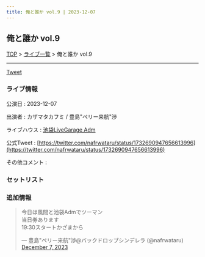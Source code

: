 ```yaml
---
title: 俺と誰か vol.9 | 2023-12-07
---
```

## 俺と誰か vol.9

[TOP](/setlist/) > [ライブ一覧](lives.html) > 俺と誰か vol.9

___

<a href="https://twitter.com/share?ref_src=twsrc%5Etfw" data-text="3markets[ ]セットリスト > 俺と誰か vol.9" class="twitter-share-button" data-via="3markets" data-hashtags="3markets" data-related="3markets" data-show-count="false">Tweet</a>

### ライブ情報

公演日
:    2023-12-07

出演者
:    カザマタカフミ / 豊島"ペリー来航"渉

ライブハウス
:    [池袋LiveGarage Adm](livehouse006.html)

公式Tweet
:    [https://twitter.com/nafrwataru/status/1732690947656613996](https://twitter.com/nafrwataru/status/1732690947656613996)

その他コメント
:    

### セットリスト





### 追加情報



<blockquote class="twitter-tweet"><p lang="ja" dir="ltr">今日は風間と池袋Admでツーマン<br>当日券あります<br>19:30スタートかざまから</p>&mdash; 豊島&quot;ペリー来航&quot;渉@バックドロップシンデレラ (@nafrwataru) <a href="https://twitter.com/nafrwataru/status/1732690947656613996?ref_src=twsrc%5Etfw">December 7, 2023</a></blockquote>
<script async src="https://platform.twitter.com/widgets.js" charset="utf-8"></script>




<script async src="https://platform.twitter.com/widgets.js" charset="utf-8"></script>